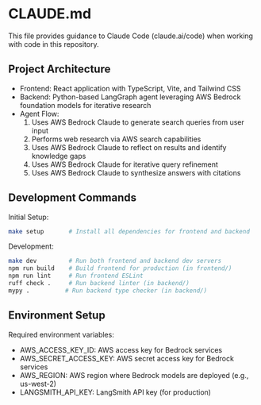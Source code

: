 # CLAUDE.md

This file provides guidance to Claude Code (claude.ai/code) when working with code in this repository.

## Project Architecture

- Frontend: React application with TypeScript, Vite, and Tailwind CSS
- Backend: Python-based LangGraph agent leveraging AWS Bedrock foundation models for iterative research
- Agent Flow:
  1. Uses AWS Bedrock Claude to generate search queries from user input
  2. Performs web research via AWS search capabilities
  3. Uses AWS Bedrock Claude to reflect on results and identify knowledge gaps
  4. Uses AWS Bedrock Claude for iterative query refinement
  5. Uses AWS Bedrock Claude to synthesize answers with citations

## Development Commands

Initial Setup:
```bash
make setup       # Install all dependencies for frontend and backend
```

Development:
```bash
make dev         # Run both frontend and backend dev servers 
npm run build    # Build frontend for production (in frontend/)
npm run lint     # Run frontend ESLint
ruff check .     # Run backend linter (in backend/)
mypy .          # Run backend type checker (in backend/)
```

## Environment Setup

Required environment variables:
- AWS_ACCESS_KEY_ID: AWS access key for Bedrock services
- AWS_SECRET_ACCESS_KEY: AWS secret access key for Bedrock services 
- AWS_REGION: AWS region where Bedrock models are deployed (e.g., us-west-2)
- LANGSMITH_API_KEY: LangSmith API key (for production)